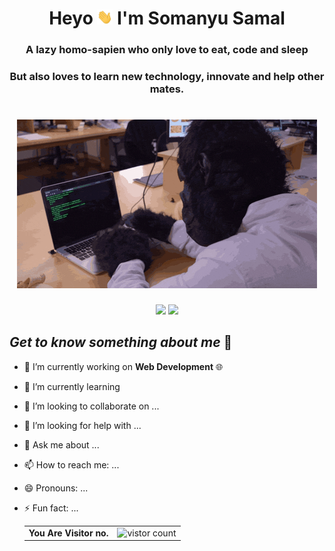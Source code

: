 <h1 align="center">Heyo <img src= "./Assests/Hi.gif" width="25px"> I'm Somanyu Samal</h1>

<h3 align="center">A lazy homo-sapien who only love to eat, code and sleep</h3>
<h3 align="center">But also loves to learn new technology, innovate and help other mates.</h3>
<h1 align="center"><img src="Assests/homo.gif"></h1>

<p align="center">
<img src="https://img.shields.io/badge/MadeWith-%F0%9F%92%98-white">

<img src="https://img.shields.io/twitter/follow/vadaa_pav?style=social">

## _Get to know something about me_ :sparkling_heart:

- 🔭 I’m currently working on **Web Development** 🌐
- 🌱 I’m currently learning
- 👯 I’m looking to collaborate on ...
- 🤔 I’m looking for help with ...
- 💬 Ask me about ...
- 📫 How to reach me: ...
- 😄 Pronouns: ...
- ⚡ Fun fact: ...

  <table>
   <tr>
    <td><strong>You Are Visitor no.</td>
    <td><img src="https://profile-counter.glitch.me/Somanyu/count.svg" alt="vistor count" height="50" /></td>
   </tr>
  </table>
